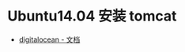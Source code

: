 
# Ubuntu14.04 安装 tomcat


- [digitalocean - 文档](https://www.digitalocean.com/community/tutorials/how-to-install-apache-tomcat-8-on-ubuntu-14-04)


